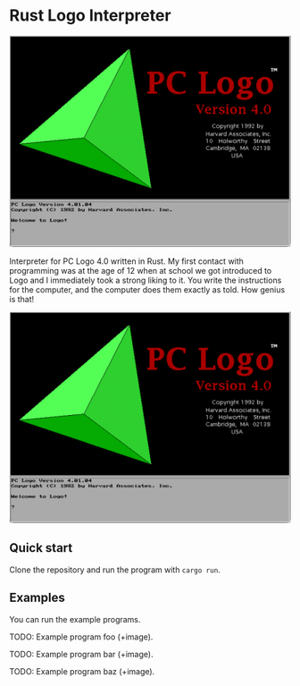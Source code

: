 # Rust Logo Interpreter

![PC Logo 4.0](res/logo.png)

Interpreter for PC Logo 4.0 written in Rust. My first contact with programming was at the age of 12 when at school we got introduced to Logo and I immediately took a strong liking to it. You write the instructions for the computer, and the computer does them exactly as told. How genius is that!

<img src="res/logo.png" alt="PC Logo 4.0" width="640"/>

## Quick start

Clone the repository and run the program with `cargo run`.

## Examples

You can run the example programs.

TODO: Example program foo (+image).

TODO: Example program bar (+image).

TODO: Example program baz (+image).
